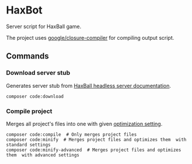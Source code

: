 # HaxBot
Server script for HaxBall game.

The project uses [google/closure-compiler](https://github.com/google/closure-compiler) for compiling output script.

## Commands

### Download server stub

Generates server stub from [HaxBall headless server documentation](https://github.com/haxball/haxball-issues/wiki/Headless-Host).

```shell script
composer code:download
```

### Compile project

Merges all project's files into one with given [optimization setting](https://github.com/google/closure-compiler/wiki/Flags-and-Options).

```shell script
composer code:compile  # Only merges project files
composer code:minify  # Merges project files and optimizes them  with standard settings
composer code:minify-advanced  # Merges project files and optimizes them  with advanced settings
```
